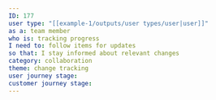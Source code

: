 ```yaml
---
ID: 177
user type: "[[example-1/outputs/user types/user|user]]"
as a: team member
who is: tracking progress
I need to: follow items for updates
so that: I stay informed about relevant changes
category: collaboration
theme: change tracking
user journey stage:
customer journey stage:
---
```

